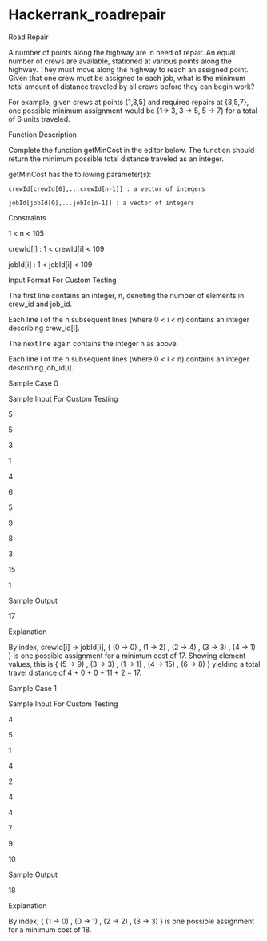# Hackerrank_roadrepair
Road Repair

A number of points along the highway are in need of repair. An equal number of crews are available, stationed at various points along the highway. They must move along the highway to reach an assigned point. Given that one crew must be assigned to each job, what is the minimum total amount of distance traveled by all crews before they can begin work?

 

For example, given crews at points {1,3,5} and required repairs at {3,5,7}, one possible minimum assignment would be {1→ 3, 3 → 5, 5 → 7} for a total of 6 units traveled.

 
Function Description

Complete the function getMinCost in the editor below. The function should return the minimum possible total distance traveled as an integer.

 

getMinCost has the following parameter(s):

    crewId[crewId[0],...crewId[n-1]] : a vector of integers

    jobId[jobId[0],...jobId[n-1]] : a vector of integers

 

Constraints

1 < n < 105

crewId[i] : 1 < crewId[i] < 109

jobId[i] : 1 < jobId[i] < 109

 

Input Format For Custom Testing

The first line contains an integer, n, denoting the number of elements in crew_id and job_id.

Each line i of the n subsequent lines (where 0 < i < n) contains an integer describing crew_id[i].

The next line again contains the integer n as above.

Each line i of the n subsequent lines (where 0 < i < n) contains an integer describing job_id[i].

 

Sample Case 0

Sample Input For Custom Testing

5

5

3

1

4

6

5

9

8

3

15

1

 

Sample Output

17

Explanation

By index, crewId[i] → jobId[i], { (0 → 0) , (1 → 2) , (2 → 4) , (3 → 3) , (4 → 1) } is one possible assignment for a minimum cost of 17. Showing element values, this is { (5 → 9) , (3 → 3) , (1 → 1) , (4 → 15) , (6 → 8) } yielding a total travel distance of 4 + 0 + 0 + 11 + 2 = 17.

 

Sample Case 1

Sample Input For Custom Testing

4

5

1

4

2

4

4

7

9

10

Sample Output

18

Explanation

By index, { (1 → 0) , (0 → 1) , (2 → 2) , (3 → 3) } is one possible assignment for a minimum cost of 18.
